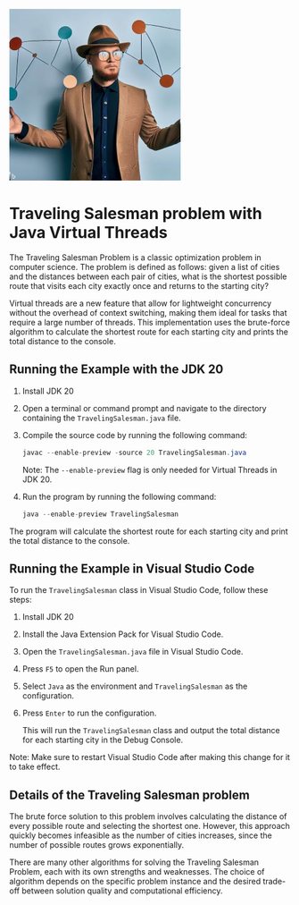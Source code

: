 ![Traveling Salesmzn](https://github.com/roryp/virtualthreads/blob/main/salesman.jpg?raw=true)

# Traveling Salesman problem with Java Virtual Threads

The Traveling Salesman Problem is a classic optimization problem in computer science. The problem is defined as follows: given a list of cities and the distances between each pair of cities, what is the shortest possible route that visits each city exactly once and returns to the starting city?

Virtual threads are a new feature that allow for lightweight concurrency without the overhead of context switching, making them ideal for tasks that require a large number of threads. This implementation uses the brute-force algorithm to calculate the shortest route for each starting city and prints the total distance to the console.

## Running the Example with the JDK 20

1. Install JDK 20
2. Open a terminal or command prompt and navigate to the directory containing the `TravelingSalesman.java` file.
3. Compile the source code by running the following command:

   ```java
   javac --enable-preview -source 20 TravelingSalesman.java
   ```

   Note: The `--enable-preview` flag is only needed for Virtual Threads in JDK 20.
   
4. Run the program by running the following command:

   ```java
   java --enable-preview TravelingSalesman
   ```

The program will calculate the shortest route for each starting city and print the total distance to the console.

## Running the Example in Visual Studio Code
To run the `TravelingSalesman` class in Visual Studio Code, follow these steps:

1. Install JDK 20
2. Install the Java Extension Pack for Visual Studio Code.
3. Open the `TravelingSalesman.java` file in Visual Studio Code.
4. Press `F5` to open the Run panel.
5. Select `Java` as the environment and `TravelingSalesman` as the configuration.
6. Press `Enter` to run the configuration.

   This will run the `TravelingSalesman` class and output the total distance for each starting city in the Debug Console.

Note: Make sure to restart Visual Studio Code after making this change for it to take effect.

## Details of the Traveling Salesman problem

The brute force solution to this problem involves calculating the distance of every possible route and selecting the shortest one. However, this approach quickly becomes infeasible as the number of cities increases, since the number of possible routes grows exponentially.

There are many other algorithms for solving the Traveling Salesman Problem, each with its own strengths and weaknesses. The choice of algorithm depends on the specific problem instance and the desired trade-off between solution quality and computational efficiency.
